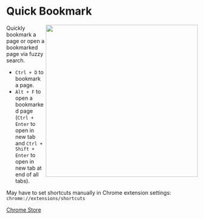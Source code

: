 # Quick Bookmark

<img align="right" src="https://i.imgur.com/XkaDJnv.png" width="400px">

Quickly bookmark a page or open a bookmarked page via fuzzy search.

- `Ctrl + D` to bookmark a page.
- `Alt + F` to open a bookmarked page (`Ctrl + Enter` to open in new tab and `Ctrl + Shift + Enter` to open in new tab at end of all tabs).

May have to set shortcuts manually in Chrome extension settings: `chrome://extensions/shortcuts`

[Chrome Store](https://chromewebstore.google.com/detail/quick-bookmark/diadedbbnkkjdmldbnfiohjomifmghbi)
